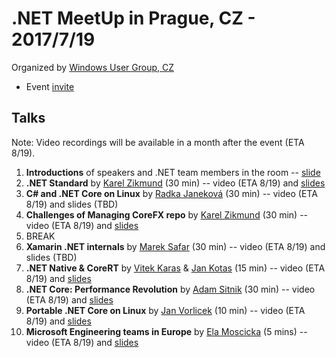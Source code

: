 # .NET MeetUp in Prague, CZ - 2017/7/19

Organized by [Windows User Group, CZ](http://wug.cz)
* Event [invite](http://wug.cz/praha/akce/951--Net-TechTalks)

## Talks

Note: Video recordings will be available in a month after the event (ETA 8/19).

1. **Introductions** of speakers and .NET team members in the room -- [slide](https://www.slideshare.net/KarelZikmund1/net-meetup-prague-introductions)
2. **.NET Standard** by [Karel Zikmund](https://karelz.github.io) (30 min) -- video (ETA 8/19) and [slides](https://www.slideshare.net/KarelZikmund1/net-meetup-prague-net-standard-karel-zikmund)
3. **C# and .NET Core on Linux** by [Radka Janeková](http://www.rhea-ayase.eu/) (30 min) -- video (ETA 8/19) and slides (TBD)
4. **Challenges of Managing CoreFX repo** by [Karel Zikmund](https://karelz.github.io) (30 min) -- video (ETA 8/19) and [slides](https://www.slideshare.net/KarelZikmund1/net-meetup-prague-challenges-of-managing-corefx-repo-karel-zikmund)
5. BREAK
6. **Xamarin .NET internals** by [Marek Safar](https://github.com/marek-safar) (30 min) -- video (ETA 8/19) and slides (TBD)
7. **.NET Native & CoreRT** by [Vitek Karas](https://github.com/vitek-karas) & [Jan Kotas](https://github.com/jkotas) (15 min) -- video (ETA 8/19) and [slides](https://www.slideshare.net/KarelZikmund1/2017-0719-dotnetnativeandcorertvitekkarasjankotas)
8. **.NET Core: Performance Revolution** by [Adam Sitnik](http://adamsitnik.com/) (30 min) -- video (ETA 8/19) and [slides](http://adamsitnik.com/files/Prague.pdf)
9. **Portable .NET Core on Linux** by [Jan Vorlicek](https://github.com/janvorli) (10 min) -- video (ETA 8/19) and [slides](https://www.slideshare.net/KarelZikmund1/net-meetup-prague-portable-net-core-on-linux-jan-vorlicek)
10. **Microsoft Engineering teams in Europe** by [Ela Moscicka](https://twitter.com/ElaMoscicka) (5 mins) -- video (ETA 8/19) and [slides](https://www.slideshare.net/KarelZikmund1/net-meetup-prague-microsoft-engineering-teams-in-europe-ela-moscicka)
